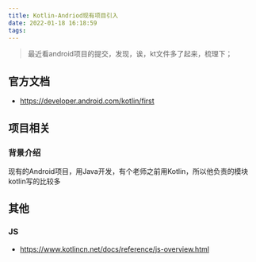 ```yaml
---
title: Kotlin-Andriod现有项目引入
date: 2022-01-18 16:18:59
tags:
---
```

> 最近看android项目的提交，发现，诶，kt文件多了起来，梳理下；


## 官方文档
- https://developer.android.com/kotlin/first

## 项目相关
### 背景介绍
现有的Android项目，用Java开发，有个老师之前用Kotlin，所以他负责的模块kotlin写的比较多



## 其他
### JS
- https://www.kotlincn.net/docs/reference/js-overview.html